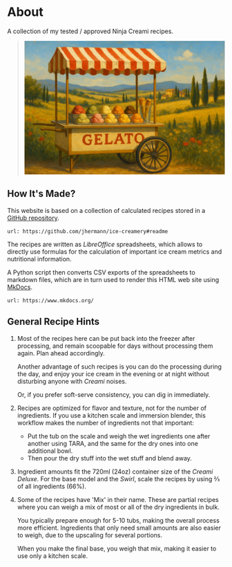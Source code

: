 # About
A collection of my tested / approved Ninja Creami recipes.

> <img width=720 alt="Gelato Cart" src="https://raw.githubusercontent.com/jhermann/ice-creamery/refs/heads/main/assets/gelato-cart.webp" />

## How It's Made?
This website is based on a collection of calculated recipes stored in a
[GitHub repository](https://github.com/jhermann/ice-creamery#readme).

```embed
url: https://github.com/jhermann/ice-creamery#readme
```

The recipes are written as *LibreOffice* spreadsheets, which allows to directly
use formulas for the calculation of important ice cream metrics and nutritional information.

A Python script then converts CSV exports of the spreadsheets to markdown files, which are in turn used to render this HTML web site using
[MkDocs](https://github.com/mkdocs/mkdocs#readme).

```embed
url: https://www.mkdocs.org/
```

## General Recipe Hints

 1. Most of the recipes here can be put back into the freezer after processing, and remain scoopable for days without processing them again. Plan ahead accordingly.

    Another advantage of such recipes is you can do the processing during the day, and enjoy your ice cream in the evening or at night without disturbing anyone with *Creami* noises.

    Or, if you prefer soft-serve consistency, you can dig in immediately.

 1. Recipes are optimized for flavor and texture, not for the number of ingredients. If you use a kitchen scale and immersion blender, this workflow makes the number of ingredients not that important:

    * Put the tub on the scale and weigh the wet ingredients one after another using TARA, and the same for the dry ones into one additional bowl.
    * Then pour the dry stuff into the wet stuff and blend away.

 1. Ingredient amounts fit the 720ml (24oz) container size of the *Creami Deluxe*. For the base model and the *Swirl*, scale the recipes by using ⅔ of all ingredients (66%).

 1. Some of the recipes have 'Mix' in their name. These are partial recipes where you can weigh a mix of most or all of the dry ingredients in bulk.

    You typically prepare enough for 5-10 tubs, making the overall process more efficient. Ingredients that only need small amounts are also easier to weigh, due to the upscaling for several portions.

    When you make the final base, you weigh that mix, making it easier to use only a kitchen scale.
